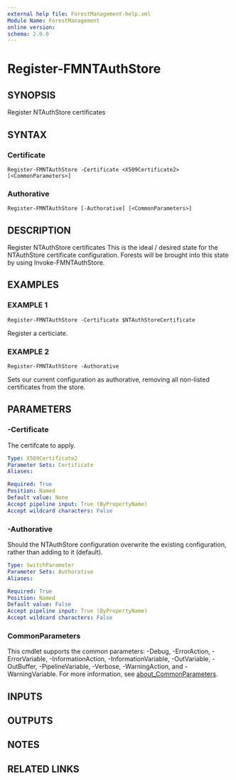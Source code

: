 ```yaml
---
external help file: ForestManagement-help.xml
Module Name: ForestManagement
online version:
schema: 2.0.0
---
```


# Register-FMNTAuthStore

## SYNOPSIS
Register NTAuthStore certificates

## SYNTAX

### Certificate
```
Register-FMNTAuthStore -Certificate <X509Certificate2> [<CommonParameters>]
```

### Authorative
```
Register-FMNTAuthStore [-Authorative] [<CommonParameters>]
```

## DESCRIPTION
Register NTAuthStore certificates
This is the ideal / desired state for the NTAuthStore certificate configuration.
Forests will be brought into this state by using Invoke-FMNTAuthStore.

## EXAMPLES

### EXAMPLE 1
```
Register-FMNTAuthStore -Certificate $NTAuthStoreCertificate
```

Register a certiciate.

### EXAMPLE 2
```
Register-FMNTAuthStore -Authorative
```

Sets our current configuration as authorative, removing all non-listed certificates from the store.

## PARAMETERS

### -Certificate
The certifcate to apply.

```yaml
Type: X509Certificate2
Parameter Sets: Certificate
Aliases:

Required: True
Position: Named
Default value: None
Accept pipeline input: True (ByPropertyName)
Accept wildcard characters: False
```

### -Authorative
Should the NTAuthStore configuration overwrite the existing configuration, rather than adding to it (default).

```yaml
Type: SwitchParameter
Parameter Sets: Authorative
Aliases:

Required: True
Position: Named
Default value: False
Accept pipeline input: True (ByPropertyName)
Accept wildcard characters: False
```

### CommonParameters
This cmdlet supports the common parameters: -Debug, -ErrorAction, -ErrorVariable, -InformationAction, -InformationVariable, -OutVariable, -OutBuffer, -PipelineVariable, -Verbose, -WarningAction, and -WarningVariable. For more information, see [about_CommonParameters](http://go.microsoft.com/fwlink/?LinkID=113216).

## INPUTS

## OUTPUTS

## NOTES

## RELATED LINKS
